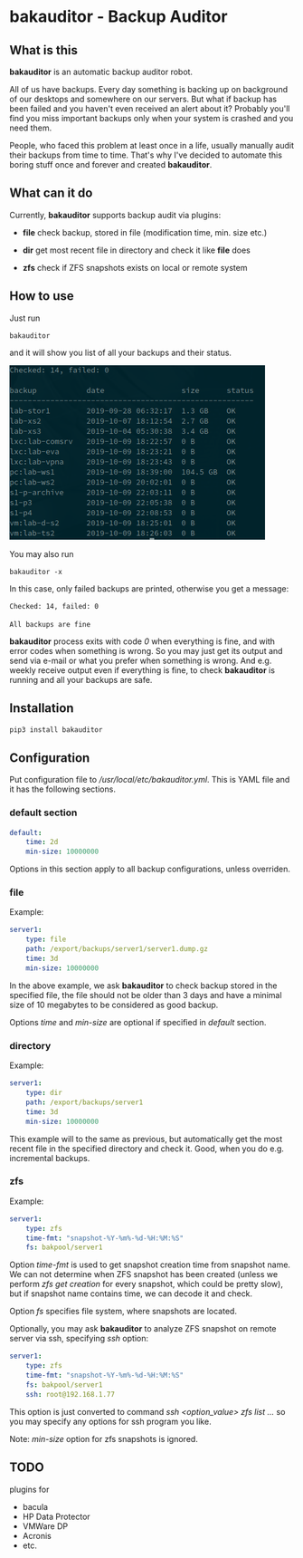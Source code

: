 # bakauditor - Backup Auditor

## What is this

**bakauditor** is an automatic backup auditor robot.

All of us have backups. Every day something is backing up on background of our
desktops and somewhere on our servers. But what if backup has been failed and
you haven't even received an alert about it? Probably you'll find you miss
important backups only when your system is crashed and you need them.

People, who faced this problem at least once in a life, usually manually audit
their backups from time to time. That's why I've decided to automate this
boring stuff once and forever and created **bakauditor**.

## What can it do

Currently, **bakauditor** supports backup audit via plugins:

* **file** check backup, stored in file (modification time, min. size etc.)

* **dir** get most recent file in directory and check it like **file** does

* **zfs** check if ZFS snapshots exists on local or remote system

## How to use

Just run

```shell
bakauditor
```

and it will show you list of all your backups and their status.

![colorized cols](https://github.com/divi255/bakauditor/blob/master/out.png?raw=true)

You may also run

```shell
bakauditor -x
```

In this case, only failed backups are printed, otherwise you get a message:

```
Checked: 14, failed: 0

All backups are fine
```

**bakauditor** process exits with code *0* when everything is fine, and with
error codes when something is wrong. So you may just get its output and send
via e-mail or what you prefer when something is wrong. And e.g. weekly receive
output even if everything is fine, to check **bakauditor** is running and all
your backups are safe.

## Installation

```shell
pip3 install bakauditor
```

## Configuration

Put configuration file to */usr/local/etc/bakauditor.yml*. This is YAML file
and it has the following sections.

### default section

```yaml
default:
    time: 2d
    min-size: 10000000
```

Options in this section apply to all backup configurations, unless overriden.

### file

Example:

```yaml
server1:
    type: file
    path: /export/backups/server1/server1.dump.gz
    time: 3d
    min-size: 10000000
```

In the above example, we ask **bakauditor** to check backup stored in the
specified file, the file should not be older than 3 days and have a minimal
size of 10 megabytes to be considered as good backup.

Options *time* and *min-size* are optional if specified in *default* section.

### directory

Example:

```yaml
server1:
    type: dir
    path: /export/backups/server1
    time: 3d
    min-size: 10000000
```

This example will to the same as previous, but automatically get the most
recent file in the specified directory and check it. Good, when you do e.g.
incremental backups.

### zfs

Example:

```yaml
server1:
    type: zfs
    time-fmt: "snapshot-%Y-%m%-%d-%H:%M:%S"
    fs: bakpool/server1
```

Option *time-fmt* is used to get snapshot creation time from snapshot name.  We
can not determine when ZFS snapshot has been created (unless we perform *zfs
get creation* for every snapshot, which could be pretty slow), but if snapshot
name contains time, we can decode it and check.

Option *fs* specifies file system, where snapshots are located.

Optionally, you may ask **bakauditor** to analyze ZFS snapshot on remote server
via ssh, specifying *ssh* option:

```yaml
server1:
    type: zfs
    time-fmt: "snapshot-%Y-%m%-%d-%H:%M:%S"
    fs: bakpool/server1
    ssh: root@192.168.1.77
```

This option is just converted to command *ssh <option_value> zfs list ...* so
you may specify any options for ssh program you like.

Note: *min-size* option for zfs snapshots is ignored.

## TODO

plugins for

* bacula
* HP Data Protector
* VMWare DP
* Acronis
* etc.
